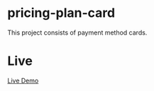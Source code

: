 # pricing-plan-card
This project consists of payment method cards.
# Live
[Live Demo](https://yq1r98.csb.app/)
